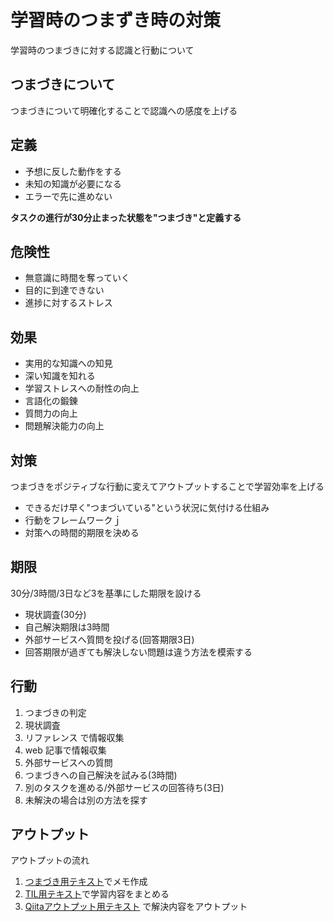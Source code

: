 # 学習時のつまずき時の対策

学習時のつまづきに対する認識と行動について

## つまづきについて

つまづきについて明確化することで認識への感度を上げる

## 定義

* 予想に反した動作をする
* 未知の知識が必要になる
* エラーで先に進めない

**タスクの進行が30分止まった状態を"つまづき"と定義する**

## 危険性

* 無意識に時間を奪っていく
* 目的に到達できない
* 進捗に対するストレス

## 効果

* 実用的な知識への知見
* 深い知識を知れる
* 学習ストレスへの耐性の向上
* 言語化の鍛錬
* 質問力の向上
* 問題解決能力の向上

## 対策

つまづきをポジティブな行動に変えてアウトプットすることで学習効率を上げる

* できるだけ早く"つまづいている"という状況に気付ける仕組み
* 行動をフレームワークｊ
* 対策への時間的期限を決める

## 期限

30分/3時間/3日など3を基準にした期限を設ける

* 現状調査(30分)
* 自己解決期限は3時間
* 外部サービスへ質問を投げる(回答期限3日)
* 回答期限が過ぎても解決しない問題は違う方法を模索する

## 行動

1. つまづきの判定
2. 現状調査
3. リファレンス で情報収集
4. web 記事で情報収集
5. 外部サービスへの質問
6. つまづきへの自己解決を試みる(3時間)
7. 別のタスクを進める/外部サービスの回答待ち(3日)
8. 未解決の場合は別の方法を探す

## アウトプット

アウトプットの流れ

1. [つまづき用テキスト](https://github.com/karlley/dotfiles/blob/master/apps/clipy/snippets/output/stumble.md)でメモ作成
2. [TIL用テキスト](https://github.com/karlley/dotfiles/blob/master/apps/clipy/snippets/output/TIL.md)で学習内容をまとめる
3. [Qiitaアウトプット用テキスト](https://github.com/karlley/dotfiles/blob/master/apps/clipy/snippets/output/qiita.md) で解決内容をアウトプット